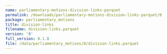 ```yaml
---
name: parliamentary-motions-division-links-parquet
permalink: /downloads/parliamentary-motions-division-links-parquet/0
package: parliamentary_motions
title: division-links
filename: division-links.parquet
version: '0'
full_version: 0.1.0
file: /data/parliamentary_motions/0/division-links.parquet
---
```

